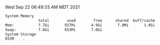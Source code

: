 Wed Sep 22 06:49:33 AM MDT 2021
```bash
System Memory
               total        used        free      shared  buff/cache   available
Mem:           7.7Gi       927Mi       4.9Gi       7.0Mi       1.9Gi       6.4Gi
Swap:          7.6Gi       653Mi       7.0Gi
System Storage
653M	.
```
```bash
